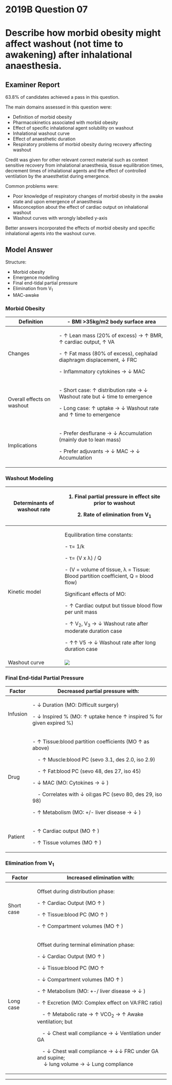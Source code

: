 # 2019B Question 07 
# Describe how morbid obesity might affect washout (not time to awakening) after inhalational anaesthesia.



## Examiner Report
63.8% of candidates achieved a pass in this question.


The main domains assessed in this question were:
* Definition of morbid obesity
* Pharmacokinetics associated with morbid obesity
* Effect of specific inhalational agent solubility on washout
* Inhalational washout curve
* Effect of anaesthetic duration
* Respiratory problems of morbid obesity during recovery affecting washout


Credit was given for other relevant correct material such as context sensitive recovery from inhalational anaesthesia, tissue equilibration times, decrement times of inhalational agents and the effect of controlled ventilation by the anaesthetist during emergence.


Common problems were:
* Poor knowledge of respiratory changes of morbid obesity in the awake state and upon emergence of anaesthesia
* Misconception about the effect of cardiac output on inhalational washout
* Washout curves with wrongly labelled y-axis


Better answers incorporated the effects of morbid obesity and specific inhalational agents into the washout curve.

## Model Answer
Structure:
- Morbid obesity
- Emergence modelling
- Final end-tidal partial pressure
- Elimination from V<sub>1</sub>
- MAC-awake

### Morbid Obesity

|Definition|- BMI >35kg/m2 body surface area|
| -- | -- |
|Changes|<p>- ↑ Lean mass (20% of excess) → ↑ BMR, ↑ cardiac output, ↑ VA</p><p>- ↑ Fat mass (80% of excess), cephalad diaphragm displacement, ↓ FRC</p><p>- Inflammatory cytokines → ↓ MAC</p>|
|Overall effects on washout|<p>- Short case: ↑ distribution rate → ↓ Washout rate but ↓ time to emergence</p><p>- Long case: ↑ uptake → ↓ Washout rate and ↑ time to emergence</p>|
|Implications|<p>- Prefer desflurane → ↓ Accumulation (mainly due to lean mass)</p><p>- Prefer adjuvants → ↓ MAC → ↓ Accumulation</p>|

### Washout Modeling

|Determinants of washout rate|<p>1. Final partial pressure in effect site prior to washout</p><p>2. Rate of elimination from V<sub>1</sub></p>|
| -- | -- |
|Kinetic model|<p>Equilibration time constants:</p><p>- τ= 1/k</p><p>- τ= (V x λ) / Q</p><p>- (V = volume of tissue, λ = Tissue: Blood partition coefficient, Q = blood flow)</p><p>Significant effects of MO:</p><p>- ↑ Cardiac output but tissue blood flow per unit mass</p><p>- ↑ V<sub>2</sub>, V<sub>3</sub> → ↓ Washout rate after moderate duration case</p><p>- ↑↑ V5 → ↓ Washout rate after long duration case</p>|
|Washout curve|<img src="\resources\fa-fao.svg">|

### Final End-tidal Partial Pressure

|Factor|Decreased partial pressure with:|
| -- | -- |
|Infusion|<p>- ↓ Duration (MO: Difficult surgery)</p><p>- ↓ Inspired % (MO: ↑ uptake hence ↑ inspired % for given expired %)</p>|
|Drug|<p>- ↑ Tissue:blood partition coefficients (MO ↑ as above)</p><p>&emsp;- ↑ Muscle:blood PC (sevo 3.1, des 2.0, iso 2.9)</p><p>&emsp;- ↑ Fat:blood PC (sevo 48, des 27, iso 45)</p><p>- ↓ MAC (MO: Cytokines → ↓ )</p><p>&emsp;- Correlates with ↓ oil:gas PC (sevo 80, des 29, iso 98)</p><p>- ↑ Metabolism (MO: +/- liver disease → ↓ )</p>|
|Patient|<p>- ↑ Cardiac output (MO ↑ )</p><p>- ↑ Tissue volumes (MO ↑ )</p>|

### Elimination from V<sub>1</sub>

|Factor|Increased elimination with:|
|--|--|
|Short case|<p>Offset during distribution phase:</p><p>- ↑ Cardiac Output (MO ↑ )</p><p>- ↑ Tissue:blood PC (MO ↑ )</p><p>- ↑ Compartment volumes (MO ↑ )</p>|
|Long case|<p>Offset during terminal elimination phase:</p><p>- ↓ Cardiac Output (MO ↑ )</p><p>- ↓ Tissue:blood PC (MO ↑ </p><p>- ↓ Compartment volumes (MO ↑ )</p><p>- ↑ Metabolism (MO: +-/ liver disease → ↓ )</p><p>- ↑ Excretion (MO: Complex effect on VA:FRC ratio)</p><p>&emsp;- ↑ Metabolic rate → ↑ VCO<sub>2</sub> → ↑ Awake ventilation; but</p><p>&emsp;- ↓ Chest wall compliance → ↓ Ventilation under GA</p><p>&emsp;- ↓ Chest wall compliance → ↓↓ FRC under GA and supine;<br>&emsp;  ↓ lung volume → ↓ Lung compliance</p>|


--- 

